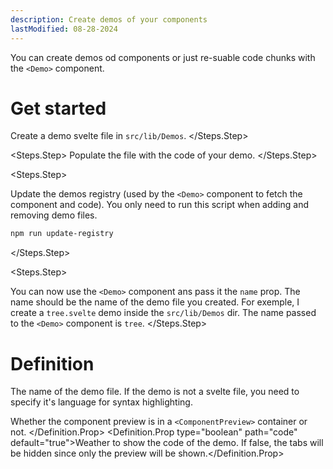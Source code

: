 ```yaml
---
description: Create demos of your components
lastModified: 08-28-2024
---
```


<script>
  import { Steps, Definition } from '$lib/components';
</script>

You can create demos od components or just re-suable code chunks with the `<Demo>` component.

# Get started

<Steps>
  <Steps.Step>

  Create a demo svelte file in `src/lib/Demos`.
  </Steps.Step>

  <Steps.Step>
  Populate the file with the code of your demo.
  </Steps.Step>

  <Steps.Step>

  Update the demos registry (used by the `<Demo>` component to fetch the component and code). You only need to run this script when adding and removing demo files.

  ```bash
  npm run update-registry
  ```
  </Steps.Step>

  <Steps.Step>

  You can now use the `<Demo>` component ans pass it the `name` prop. The name should be the name of the demo file you created.
  For exemple, I create a `tree.svelte` demo inside the `src/lib/Demos` dir. The name passed to the `<Demo>` component is `tree`.
  </Steps.Step>
</Steps>


# Definition

<Definition name="Demo" description="The demo component.">
  <Definition.Prop type="string" path="name" required>The name of the demo file.</Definition.Prop>
  <Definition.Prop type="string" path="lang" default="svelte">If the demo is not a svelte file, you need to specify it's language for syntax highlighting.</Definition.Prop>
  <Definition.Prop type="boolean" path="container" default="true">

  Whether the component preview is in a `<ComponentPreview>` container or not.
  </Definition.Prop>
  <Definition.Prop type="boolean" path="code" default="true">Weather to show the code of the demo. If false, the tabs will be hidden since only the preview will be shown.</Definition.Prop>

</Definition>
